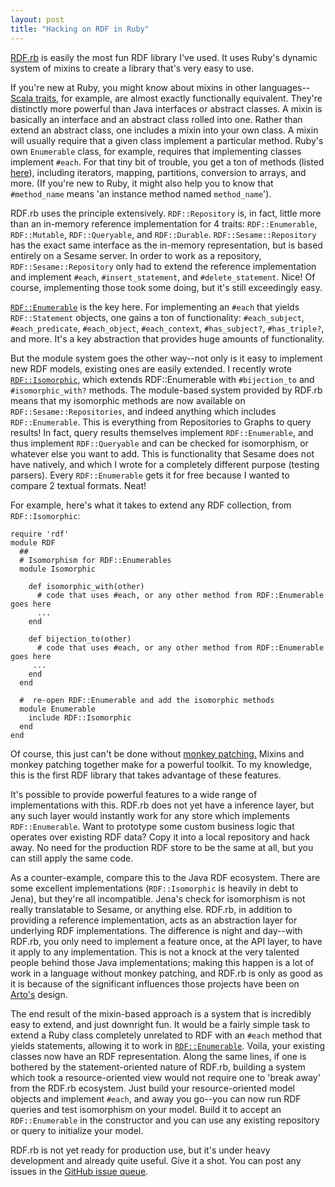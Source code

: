 ```yaml
---
layout: post
title: "Hacking on RDF in Ruby"
---
```

[RDF.rb](http://rubygems.org/gems/rdf) is easily the most fun RDF library I've used.  It uses Ruby's dynamic system of mixins to create a library that's very easy to use.

If you're new at Ruby, you might know about mixins in other languages--[Scala traits](http://www.scala-lang.org/node/126), for example, are almost exactly functionally equivalent.  They're distinctly more powerful than Java interfaces or abstract classes.  A mixin is basically an interface and an abstract class rolled into one.  Rather than extend an abstract class, one includes a mixin into your own class.  A mixin will usually require that a given class implement a particular method.  Ruby's own `Enumerable` class, for example, requires that implementing classes implement `#each`.  For that tiny bit of trouble, you get a ton of methods (listed [here](http://ruby-doc.org/core/classes/Enumerable.html)), including iterators, mapping, partitions, conversion to arrays, and more.  (If you're new to Ruby, it might also help you to know that `#method_name` means 'an instance method named `method_name`').

RDF.rb uses the principle extensively.  `RDF::Repository` is, in fact, little more than an in-memory reference implementation for 4 traits: `RDF::Enumerable`, `RDF::Mutable`, `RDF::Queryable`, and `RDF::Durable`.  `RDF::Sesame::Repository` has the exact same interface as the in-memory representation, but is based entirely on a Sesame server.  In order to work as a repository, `RDF::Sesame::Repository` only had to extend the reference implementation and implement `#each`, `#insert_statement`, and `#delete_statement`.  Nice!  Of course, implementing those took some doing, but it's still exceedingly easy.

[`RDF::Enumerable`](http://rdf.rubyforge.org/RDF/Enumerable.html) is the key here.  For implementing an `#each` that yields `RDF::Statement` objects, one gains a ton of functionality:  `#each_subject`, `#each_predicate`, `#each_object`, `#each_context`, `#has_subject?`, `#has_triple?`, and more.  It's a key abstraction that provides huge amounts of functionality.

But the module system goes the other way--not only is it easy to implement new RDF models, existing ones are easily extended.  I recently wrote [`RDF::Isomorphic`](http://github.com/bhuga/RDF-Isomorphic), which extends RDF::Enumerable with `#bijection_to` and `#isomorphic_with?` methods.  The module-based system provided by RDF.rb means that my isomorphic methods are now available on `RDF::Sesame::Repositories`, and indeed anything which includes `RDF::Enumerable`.  This is everything from Repositories to Graphs to query results!  In fact, query results themselves implement `RDF::Enumerable`, and thus implement `RDF::Queryable` and can be checked for isomorphism, or whatever else you want to add.  This is functionality that Sesame does not have natively, and which I wrote for a completely different purpose (testing parsers).  Every `RDF::Enumerable` gets it for free because I wanted to compare 2 textual formats.  Neat!

For example, here's what it takes to extend any RDF collection, from `RDF::Isomorphic`:

    require 'rdf'
    module RDF
      ##
      # Isomorphism for RDF::Enumerables
      module Isomorphic
    
        def isomorphic_with(other)
          # code that uses #each, or any other method from RDF::Enumerable goes here
          ...
        end
    
        def bijection_to(other)
          # code that uses #each, or any other method from RDF::Enumerable goes here
         ...
        end
      end

      #  re-open RDF::Enumerable and add the isomorphic methods
      module Enumerable 
        include RDF::Isomorphic
      end
    end


Of course, this just can't be done without [monkey patching.](http://en.wikipedia.org/wiki/Monkey_patch)  Mixins and monkey patching together make for a powerful toolkit.  To my knowledge, this is the first RDF library that takes advantage of these features.

It's possible to provide powerful features to a wide range of implementations with this.  RDF.rb does not yet have a inference layer, but any such layer would instantly work for any store which implements `RDF::Enumerable`.  Want to prototype some custom business logic that operates over existing RDF data?  Copy it into a local repository and hack away.  No need for the production RDF store to be the same at all, but you can still apply the same code.

As a counter-example, compare this to the Java RDF ecosystem.  There are some excellent implementations (`RDF::Isomorphic` is heavily in debt to Jena), but they're all incompatible.  Jena's check for isomorphism is not really translatable to Sesame, or anything else.  RDF.rb, in addition to providing a reference implementation, acts as an abstraction layer for underlying RDF implementations.  The difference is night and day--with RDF.rb, you only need to implement a feature once, at the API layer, to have it apply to any implementation.  This is not a knock at the very talented people behind those Java implementations; making this happen is a lot of work in a language without monkey patching, and RDF.rb is only as good as it is because of the significant influences those projects have been on [Arto's](http://ar.to) design.

The end result of the mixin-based approach is a system that is incredibly easy to extend, and just downright fun.  It would be a fairly simple task to extend a Ruby class completely unrelated to RDF with an `#each` method that yields statements, allowing it to work in [`RDF::Enumerable`](http://rdf.rubyforge.org/RDF/Enumerable.html).  Voila, your existing classes now have an RDF representation.  Along the same lines, if one is bothered by the statement-oriented nature of RDF.rb, building a system which took a resource-oriented view would not require one to 'break away' from the RDF.rb ecosystem.  Just build your resource-oriented model objects and implement `#each`, and away you go--you can now run RDF queries and test isomorphism on your model.  Build it to accept an `RDF::Enumerable` in the constructor and you can use any existing repository or query to initialize your model.

RDF.rb is not yet ready for production use, but it's under heavy development and already quite useful.  Give it a shot.  You can post any issues in the [GitHub issue queue](http://github.com/bendiken/rdf/issues).

